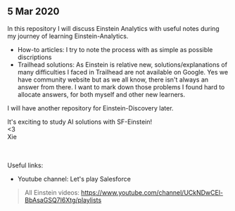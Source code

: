 5 Mar 2020
-----------

In this repository I will discuss Einstein Analytics with useful notes during my journey of learning Einstein-Analytics. 

  * How-to articles: I try to note the process with as simple as possible discriptions
  * Trailhead solutions: As Einstein is relative new, solutions/explanations of many difficulties I faced in Trailhead are not available on Google. Yes we have community website but as we all know, there isn't always an answer from there. I want to mark down those problems I found hard to allocate answers, for both myself and other new learners. 


I will have another repository for Einstein-Discovery later. 

It's exciting to study AI solutions with SF-Einstein! <br>
<3 <br>
Xie <br>
<br><br>

Useful links:
* Youtube channel: Let's play Salesforce
> All Einstein videos: https://www.youtube.com/channel/UCkNDwCEl-BbAsaGSQ7I6Xtg/playlists
